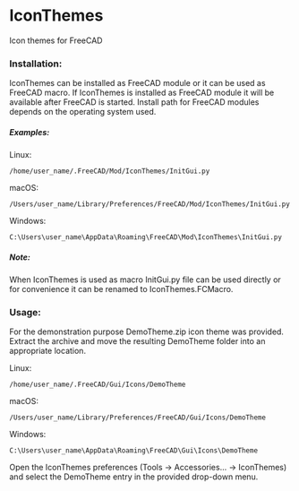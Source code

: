 # IconThemes
Icon themes for FreeCAD

### Installation:

IconThemes can be installed as FreeCAD module or it can be used as FreeCAD macro. If IconThemes is installed as FreeCAD module it will be available after FreeCAD is started. Install path for FreeCAD modules depends on the operating system used.

##### Examples:

Linux:

`/home/user_name/.FreeCAD/Mod/IconThemes/InitGui.py`

macOS:

`/Users/user_name/Library/Preferences/FreeCAD/Mod/IconThemes/InitGui.py`

Windows:

`C:\Users\user_name\AppData\Roaming\FreeCAD\Mod\IconThemes\InitGui.py`


##### Note:

When IconThemes is used as macro InitGui.py file can be used directly or for convenience it can be renamed to IconThemes.FCMacro.

### Usage:

For the demonstration purpose DemoTheme.zip icon theme was provided. Extract the archive and move the resulting DemoTheme folder into an appropriate location.

Linux:

`/home/user_name/.FreeCAD/Gui/Icons/DemoTheme`

macOS:

`/Users/user_name/Library/Preferences/FreeCAD/Gui/Icons/DemoTheme`

Windows:

`C:\Users\user_name\AppData\Roaming\FreeCAD\Gui\Icons\DemoTheme`

Open the IconThemes preferences (Tools -> Accessories... -> IconThemes) and select the DemoTheme entry in the provided drop-down menu.
